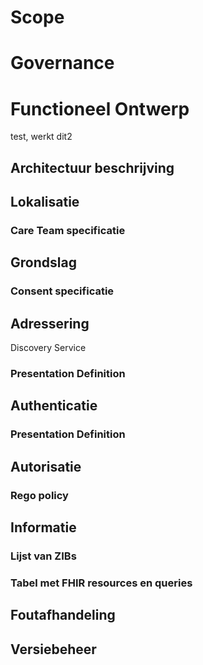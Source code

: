 # Scope
# Governance
# Functioneel Ontwerp
test, werkt dit2

## Architectuur beschrijving

## Lokalisatie
### Care Team specificatie

## Grondslag

### Consent specificatie

## Adressering
Discovery Service

### Presentation Definition

## Authenticatie

### Presentation Definition

## Autorisatie

### Rego policy

## Informatie
### Lijst van ZIBs


### Tabel met FHIR resources en queries

## Foutafhandeling

## Versiebeheer

